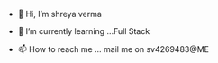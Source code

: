 - 👋 Hi, I’m shreya verma

- 🌱 I’m currently learning ...Full Stack

- 📫 How to reach me ... mail me on sv4269483@ME


<!---
shreyaverma703/shreyaverma703 is a ✨ special ✨ repository because its `README.md` (this file) appears on your GitHub profile.
You can click the Preview link to take a look at your changes.
--->

